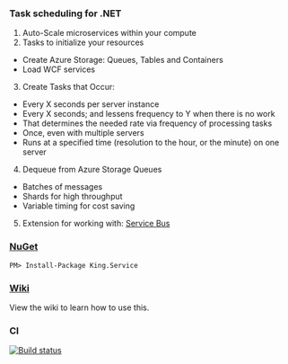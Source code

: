 ### Task scheduling for .NET
1. Auto-Scale microservices within your compute
2. Tasks to initialize your resources
 + Create Azure Storage: Queues, Tables and Containers
 + Load WCF services
3. Create Tasks that Occur:
 + Every X seconds per server instance
 + Every X seconds; and lessens frequency to Y when there is no work
 + That determines the needed rate via frequency of processing tasks
 + Once, even with multiple servers
 + Runs at a specified time (resolution to the hour, or the minute) on one server
4. Dequeue from Azure Storage Queues
 + Batches of messages
 + Shards for high throughput
 + Variable timing for cost saving
5. Extension for working with: [Service Bus](https://github.com/jefking/King.Service.ServiceBus)

### [NuGet](https://www.nuget.org/packages/King.Service)
```
PM> Install-Package King.Service
```

### [Wiki](https://github.com/jefking/King.Service/wiki)
View the wiki to learn how to use this.

### CI
[![Build status](https://dev.azure.com/jefkin/oss/_apis/build/status/King.Service)](https://dev.azure.com/jefkin/oss/_build/latest?definitionId=12)